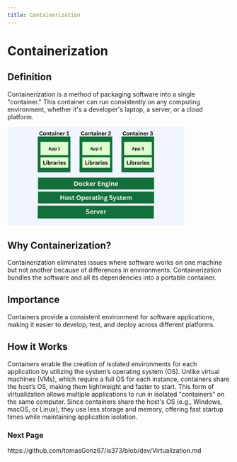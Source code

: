 ```yaml
---
title: Containerization
---
```


# Containerization

## Definition
Containerization is a method of packaging software into a single "container." 
This container can run consistently on any computing environment, whether it's a developer's laptop, 
a server, or a cloud platform.

<img src="img/containerization.png" alt="Containerization Diagram" width="400"/>

## Why Containerization?
Containerization eliminates issues where software works on one machine but not another
because of differences in environments. Containerization bundles the software and all 
its dependencies into a portable container.

## Importance
Containers provide a consistent environment for software applications, 
making it easier to develop, test, and deploy across different platforms.

## How it Works
Containers enable the creation of isolated environments for each application by utilizing the system’s operating system (OS). Unlike virtual machines (VMs), which require a full OS for each instance, containers share the host’s OS, making them lightweight and faster to start. This form of virtualization allows multiple applications to run in isolated "containers" on the same computer. Since containers share the host's OS (e.g., Windows, macOS, or Linux), they use less storage and memory, offering fast startup times while maintaining application isolation.

<h3>Next Page</h3>
https://github.com/tomasGonz67/is373/blob/dev/Virtualization.md
